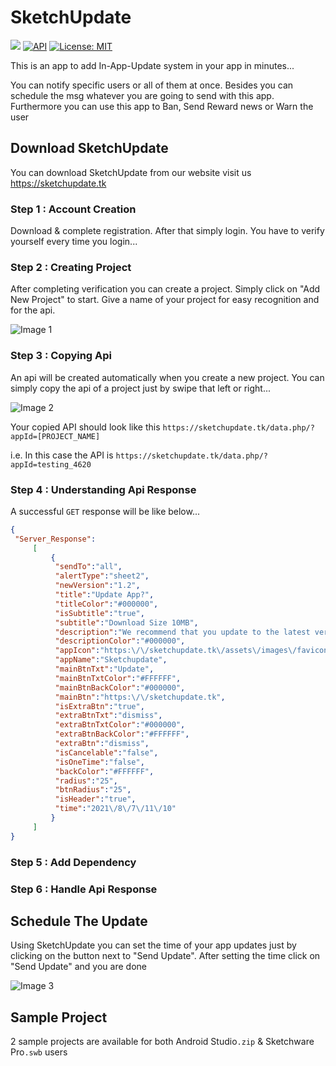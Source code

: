 # SketchUpdate
[![](https://jitpack.io/v/Knight-Fiury/SketchUpdate.svg)](https://jitpack.io/#Knight-Fiury/SketchUpdate)
[![API](https://img.shields.io/badge/API-21%2B-blue.svg?style=flat)](https://android-arsenal.com/api?level=21)
[![License: MIT](https://img.shields.io/badge/License-MIT-blue.svg)](https://github.com/Knight-Fiury/SketchUpdate/blob/main/LICENSE)

This is an app to add In-App-Update system in your app in minutes... 

You can notify specific users or all of them at once. Besides you can schedule the msg whatever you are going to send with this app. Furthermore you can use this app to Ban, Send Reward news or Warn the user

## Download SketchUpdate
You can download SketchUpdate from our website
visit us https://sketchupdate.tk

### Step 1 : Account Creation
Download & complete registration. After that simply login. You have to verify yourself every time you login...

### Step 2 : Creating Project
After completing verification you can create a project. Simply click on "Add New Project" to start. Give a name of your project for easy recognition and for the api. 

![Image 1](https://user-images.githubusercontent.com/86944710/129434900-af79acbb-0667-41fe-9ed4-c75210e9e981.jpg)

### Step 3 : Copying Api
An api will be created automatically when you create a new project. You can simply copy the api of a project just by swipe that left or right...

![Image 2](https://user-images.githubusercontent.com/86944710/129434944-3bfce963-f242-4601-a2d3-5c9eca6a1e3f.jpg)

Your copied API should look like this
```https://sketchupdate.tk/data.php/?appId=[PROJECT_NAME]```

i.e. In this case the API is ```https://sketchupdate.tk/data.php/?appId=testing_4620```

### Step 4 : Understanding Api Response
A successful ```GET``` response will be like below... 
```json
{
 "Server_Response":
     [
         {
          "sendTo":"all",
          "alertType":"sheet2",
          "newVersion":"1.2",
          "title":"Update App?",
          "titleColor":"#000000",
          "isSubtitle":"true",
          "subtitle":"Download Size 10MB",
          "description":"We recommend that you update to the latest version. You can keep using this app while downloading the update",
          "descriptionColor":"#000000",
          "appIcon":"https:\/\/sketchupdate.tk\/assets\/images\/favicon.png",
          "appName":"Sketchupdate",
          "mainBtnTxt":"Update",
          "mainBtnTxtColor":"#FFFFFF",
          "mainBtnBackColor":"#000000",
          "mainBtn":"https:\/\/sketchupdate.tk",
          "isExtraBtn":"true",
          "extraBtnTxt":"dismiss",
          "extraBtnTxtColor":"#000000",
          "extraBtnBackColor":"#FFFFFF",
          "extraBtn":"dismiss",
          "isCancelable":"false",
          "isOneTime":"false",
          "backColor":"#FFFFFF",
          "radius":"25",
          "btnRadius":"25",
          "isHeader":"true",
          "time":"2021\/8\/7\/11\/10"
         }
     ]
}
```
### Step 5 : Add Dependency 

### Step 6 : Handle Api Response

## Schedule The Update
Using SketchUpdate you can set the time of your app updates just by clicking on the button next to "Send Update". After setting the time click on "Send Update" and you are done

![Image 3](https://user-images.githubusercontent.com/86944710/129435210-45946179-c355-4f47-8cab-7b5d570dea32.jpg)

## Sample Project 
2 sample projects are available for both Android Studio```.zip``` & Sketchware Pro```.swb``` users

